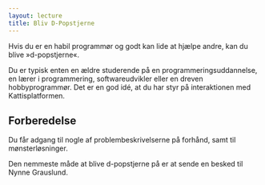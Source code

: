 ```yaml
---
layout: lecture
title: Bliv D-Popstjerne
---
```


Hvis du er en habil programmør og godt kan lide at hjælpe andre, kan du blive »d-popstjerne«.

Du er typisk enten en ældre studerende på en programmeringsuddannelse, en lærer i programmering, softwareudvikler eller en dreven hobbyprogrammør.
Det er en god idé, at du har styr på interaktionen med Kattisplatformen.



## Forberedelse

Du får adgang til nogle af problembeskrivelserne på forhånd, samt til mønsterløsninger.

Den nemmeste måde at blive d-popstjerne på er at sende en besked til Nynne Grauslund.
